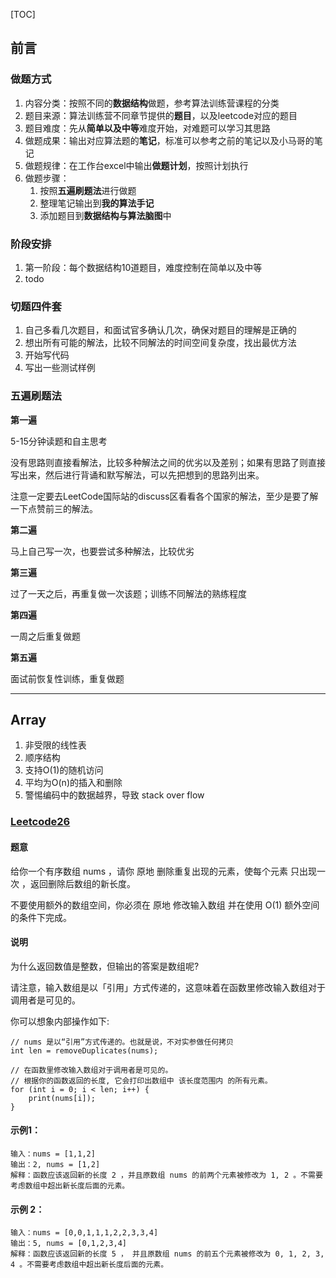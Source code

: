[TOC]

## 前言

### 做题方式

1. 内容分类：按照不同的**数据结构**做题，参考算法训练营课程的分类
2. 题目来源：算法训练营不同章节提供的**题目**，以及leetcode对应的题目
3. 题目难度：先从**简单以及中等**难度开始，对难题可以学习其思路
4. 做题成果：输出对应算法题的**笔记**，标准可以参考之前的笔记以及小马哥的笔记
5. 做题规律：在工作台excel中输出**做题计划**，按照计划执行
6. 做题步骤：
   1. 按照**五遍刷题法**进行做题
   2. 整理笔记输出到**我的算法手记**
   3. 添加题目到**数据结构与算法脑图**中



### 阶段安排

1. 第一阶段：每个数据结构10道题目，难度控制在简单以及中等
2. todo



### 切题四件套

1. 自己多看几次题目，和面试官多确认几次，确保对题目的理解是正确的
2. 想出所有可能的解法，比较不同解法的时间空间复杂度，找出最优方法
3. 开始写代码
4. 写出一些测试样例



### **五遍刷题法**

**第一遍**

5-15分钟读题和自主思考

没有思路则直接看解法，比较多种解法之间的优劣以及差别；如果有思路了则直接写出来，然后进行背诵和默写解法，可以先把想到的思路列出来。

 注意一定要去LeetCode国际站的discuss区看看各个国家的解法，至少是要了解一下点赞前三的解法。



**第二遍**

马上自己写一次，也要尝试多种解法，比较优劣



**第三遍**

过了一天之后，再重复做一次该题；训练不同解法的熟练程度



**第四遍**

一周之后重复做题



**第五遍**

面试前恢复性训练，重复做题



------



## Array

1. 非受限的线性表
2. 顺序结构
3. 支持O(1)的随机访问
4. 平均为O(n)的插入和删除
5. 警惕编码中的数据越界，导致 stack over flow



### [Leetcode26](https://leetcode-cn.com/problems/remove-duplicates-from-sorted-array/)

#### 题意

给你一个有序数组 nums ，请你 原地 删除重复出现的元素，使每个元素 只出现一次 ，返回删除后数组的新长度。

不要使用额外的数组空间，你必须在 原地 修改输入数组 并在使用 O(1) 额外空间的条件下完成。



#### 说明

为什么返回数值是整数，但输出的答案是数组呢?

请注意，输入数组是以「引用」方式传递的，这意味着在函数里修改输入数组对于调用者是可见的。

你可以想象内部操作如下:

```
// nums 是以“引用”方式传递的。也就是说，不对实参做任何拷贝
int len = removeDuplicates(nums);

// 在函数里修改输入数组对于调用者是可见的。
// 根据你的函数返回的长度, 它会打印出数组中 该长度范围内 的所有元素。
for (int i = 0; i < len; i++) {
    print(nums[i]);
}
```



#### 示例1：

```
输入：nums = [1,1,2]
输出：2, nums = [1,2]
解释：函数应该返回新的长度 2 ，并且原数组 nums 的前两个元素被修改为 1, 2 。不需要考虑数组中超出新长度后面的元素。
```



#### 示例 2：

```
输入：nums = [0,0,1,1,1,2,2,3,3,4]
输出：5, nums = [0,1,2,3,4]
解释：函数应该返回新的长度 5 ， 并且原数组 nums 的前五个元素被修改为 0, 1, 2, 3, 4 。不需要考虑数组中超出新长度后面的元素。
```





